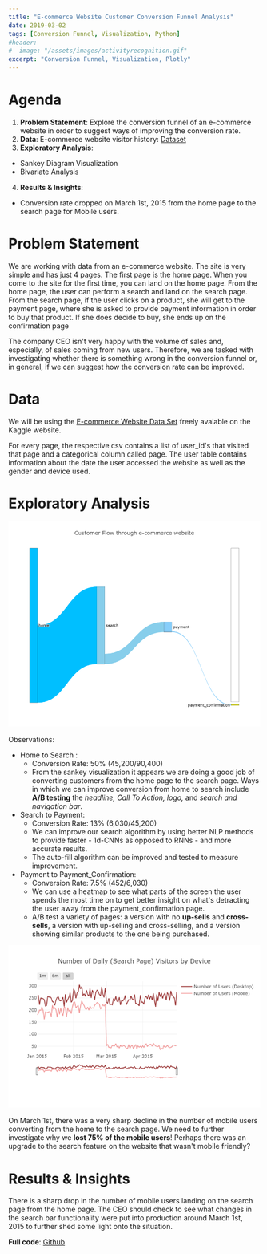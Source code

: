 ```yaml
---
title: "E-commerce Website Customer Conversion Funnel Analysis"
date: 2019-03-02
tags: [Conversion Funnel, Visualization, Python]
#header:
#  image: "/assets/images/activityrecognition.gif"
excerpt: "Conversion Funnel, Visualization, Plotly"
---
```


# Agenda 

1. **Problem Statement**: Explore the conversion funnel of an e-commerce website in order to suggest ways of improving the conversion rate.
2. **Data**: E-commerce website visitor history: [Dataset](https://www.kaggle.com/aerodinamicc/ecommerce-website-funnel-analysis)
3. **Exploratory Analysis**: 
* Sankey Diagram Visualization
* Bivariate Analysis
4. **Results & Insights**:
* Conversion rate dropped on March 1st, 2015 from the home page to the search page for Mobile users.

# Problem Statement

We are working with data from an e-commerce website. The site is very simple and has just 4 pages. The first page is the home page. When you come to the site for the first time, you can land on the home page. From the home page, the user can perform a search and land on the search page. From the search page, if the user clicks on a product, she will get to the payment page, where she is asked to provide payment information in order to buy that product. If she does decide to buy, she ends up on the confirmation page

The company CEO isn't very happy with the volume of sales and, especially, of sales coming from new users. Therefore, we are tasked with investigating whether there is something wrong in the conversion funnel or, in general, if we can suggest how the conversion rate can be improved.

# Data

We will be using the [E-commerce Website Data Set](https://www.kaggle.com/aerodinamicc/ecommerce-website-funnel-analysis) freely avaiable on the Kaggle website.

For every page, the respective csv contains a list of user_id's that visited that page and a categorical column called page. The user table contains information about the date the user accessed the website as well as the gender and device used.

# Exploratory Analysis

<img src="/assets/images/conversion_sankey.png"/>

Observations:
* Home to Search : 
    * Conversion Rate: 50% (45,200/90,400)
    * From the sankey visualization it appears we are doing a good job of converting customers from the home page to the search page. Ways in which we can improve conversion from home to search include **A/B testing** the _headline, Call To Action, logo,_ and _search and navigation bar_.
* Search to Payment: 
    * Conversion Rate: 13% (6,030/45,200) 
    * We can improve our search algorithm by using better NLP methods to provide faster - 1d-CNNs as opposed to RNNs - and more accurate results. 
    * The auto-fill algorithm can be improved and tested to measure improvement.
* Payment to Payment_Confirmation: 
    * Conversion Rate: 7.5% (452/6,030)
    * We can use a heatmap to see what parts of the screen the user spends the most time on to get better insight on what's detracting the user away from the payment_confirmation page. 
    * A/B test a variety of pages: a version with no **up-sells** and **cross-sells**, a version with up-selling and cross-selling, and a version showing similar products to the one being purchased. 

<img src="/assets/images/E-commerce conversion funnel Daily visitors by Device.png"/>

On March 1st, there was a very sharp decline in the number of mobile users converting from the home to the search page. We need to further investigate why we **lost 75% of the mobile users**! Perhaps there was an upgrade to the search feature on the website that wasn't mobile friendly?

# Results & Insights

There is a sharp drop in the number of mobile users landing on the search page from the home page. The CEO should check to see what changes in the search bar functionality were put into production around March 1st, 2015 to further shed some light onto the situation.


**Full code**: [Github](https://github.com/hacheemaster/E-commerce_website_conversion_funnel_analysis/blob/master/Conversion%20funnel%20analysis%20for%20e-commerce%20website.ipynb)
